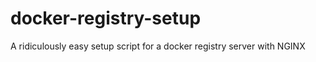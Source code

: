 docker-registry-setup
=====================

A ridiculously easy setup script for a docker registry server with NGINX
